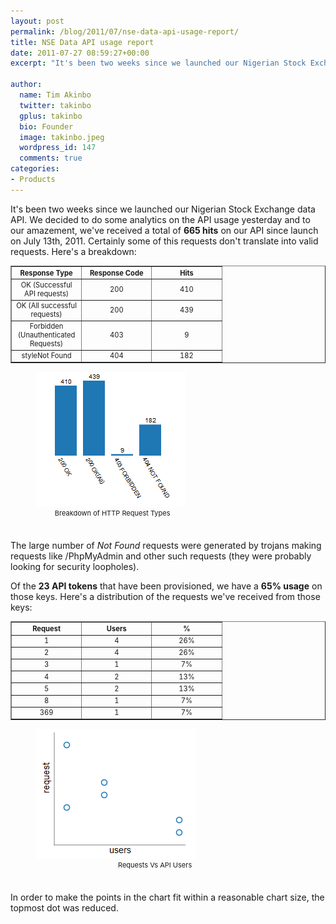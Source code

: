 ```yaml
---
layout: post
permalink: /blog/2011/07/nse-data-api-usage-report/
title: NSE Data API usage report
date: 2011-07-27 08:59:27+00:00
excerpt: "It's been two weeks since we launched our Nigerian Stock Exchange data API. We decided to do some analytics on the API usage yesterday and to our..."

author:
  name: Tim Akinbo
  twitter: takinbo
  gplus: takinbo 
  bio: Founder
  image: takinbo.jpeg
  wordpress_id: 147
  comments: true
categories:
- Products
---
```


It's been two weeks since we launched our Nigerian Stock Exchange data API. We decided to do some analytics on the API usage yesterday and to our amazement, we've received a total of **665 hits** on our API since launch on July 13th, 2011. Certainly some of this requests don't translate into valid requests. Here's a breakdown:




<table border="1" style="font-size:.8em; text-align:center;">
<tr>
	<th width="100" style="text-align:center">Response Type</th>
	<th width="100" style="text-align:center">Response Code</th>
	<th width="100" style="text-align:center">Hits</th>
</tr>
<tr>
	<td>OK (Successful API requests)</td>
	<td>200</td>
	<td>410</td>
</tr>
<tr>
	<td>OK (All successful requests)</td>
	<td>200</td>
	<td>439</td>
</tr>
<tr>
	<td>Forbidden (Unauthenticated Requests)</td>
	<td>403</td>
	<td>9</td>
</tr>
<tr>
	<td>styleNot Found</td>
	<td>404</td>
	<td>182</td>
</tr>
</table>

<figure>
	<img src="/posts-images/2011/07/bar.png" align="alignnone" width="240">
	<figcaption style="font-size:11px; padding-bottom:2em; margin-left:2.8em;">Breakdown of HTTP Request Types</figcaption>
</figure>

The large number of _Not Found_ requests were generated by trojans making requests like /PhpMyAdmin and other such requests (they were probably looking for security loopholes).

Of the **23 API tokens** that have been provisioned, we have a **65% usage** on those keys. Here's a distribution of the requests we've received from those keys:




<table border="1" style="font-size:.8em; text-align:center;">
<tr>
	<th width="100" style="text-align:center">Request</th>
	<th width="100" style="text-align:center">Users</th>
	<th width="100" style="text-align:center">%</th>
</tr>
<tr>
	<td>1</td>
	<td>4</td>
	<td>26%</td>
</tr>
<tr>
	<td>2</td>
	<td>4</td>
	<td>26%</td>
</tr>
<tr>
	<td>3</td>
	<td>1</td>
	<td>7%</td>
</tr>
<tr>
	<td>4</td>
	<td>2</td>
	<td>13%</td>
</tr>
<tr>
	<td>5</td>
	<td>2</td>
	<td>13%</td>
</tr>
<tr>
	<td>8</td>
	<td>1</td>
	<td>7%</td>
</tr>
<tr>
	<td>369</td>
	<td>1</td>
	<td>7%</td>
</tr>
</table>
<figure>
	<img src="/posts-images/2011/07/dot.png" align="alignnone" width="257">
	<figcaption style="font-size:11px; padding-bottom:2em; margin-left:12em">Requests Vs API Users</figcaption>
</figure>

In order to make the points in the chart fit within a reasonable chart size, the topmost dot was reduced.
